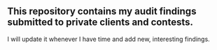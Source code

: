 ## This repository contains my audit findings submitted to private clients and contests. 

I will update it whenever I have time and add new, interesting findings.
